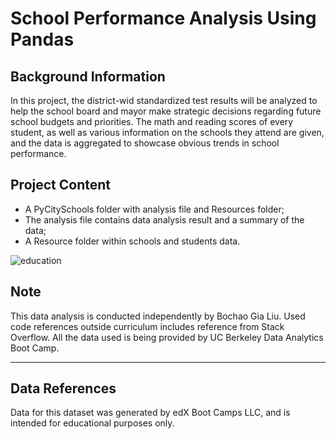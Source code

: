 # School Performance Analysis Using Pandas

## Background Information
In this project, the district-wid standardized test results will be analyzed to help the school board and mayor make strategic decisions regarding future school budgets and priorities. The math and reading scores of every student, as well as various information on the schools they attend are given, and the data is aggregated to showcase obvious trends in school performance.

## Project Content
- A PyCitySchools folder with analysis file and Resources folder;
- The analysis file contains data analysis result and a summary of the data;
- A Resource folder within schools and students data.

![education](https://github.com/gialiubc/pandas-challenge/assets/141379548/a1e06f43-c250-45f5-aaa4-bf405578656f)
## Note
This data analysis is conducted independently by Bochao Gia Liu. 
Used code references outside curriculum includes reference from Stack Overflow. 
All the data used is being provided by UC Berkeley Data Analytics Boot Camp. 

* * *
## Data References
Data for this dataset was generated by edX Boot Camps LLC, and is intended for educational purposes only.

